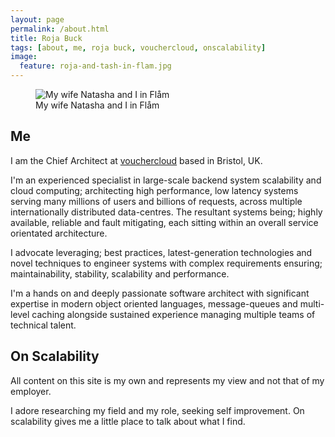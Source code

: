 ```yaml
---
layout: page
permalink: /about.html
title: Roja Buck
tags: [about, me, roja buck, vouchercloud, onscalability]
image:
  feature: roja-and-tash-in-flam.jpg
---
```

<figure>
  <img src="{{ site.galleryimageurl }}/images/roja-and-tash-in-flam.jpg" alt="My wife Natasha and I in Flåm">
  <figcaption>My wife Natasha and I in Flåm</figcaption>
</figure>

## Me

I am the Chief Architect at <a href="http://www.vouchercloud.com">vouchercloud</a> based in Bristol, UK. 

I'm an experienced specialist in large-scale backend system scalability and cloud computing; architecting high performance, low latency systems serving many millions of users and billions of requests, across multiple internationally distributed data-centres. The resultant systems being; highly available, reliable and fault mitigating, each sitting within an overall service orientated architecture.

I advocate leveraging; best practices, latest-generation technologies and novel techniques to engineer systems with complex requirements ensuring; maintainability, stability, scalability and performance. 

I'm a hands on and deeply passionate software architect with significant expertise in modern object oriented languages, message-queues and multi-level caching alongside sustained experience managing multiple teams of technical talent.

## On Scalability

All content on this site is my own and represents my view and not that of my employer.

I adore researching my field and my role, seeking self improvement. On scalability gives me a little place to talk about what I find.